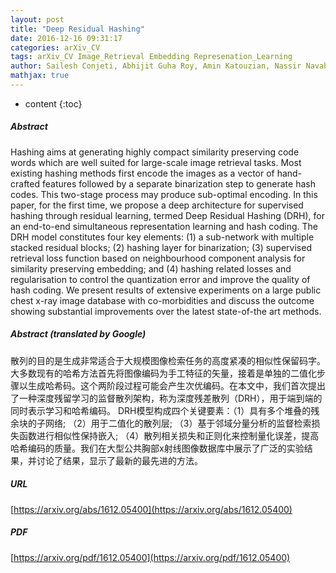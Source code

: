 ```yaml
---
layout: post
title: "Deep Residual Hashing"
date: 2016-12-16 09:31:17
categories: arXiv_CV
tags: arXiv_CV Image_Retrieval Embedding Represenation_Learning
author: Sailesh Conjeti, Abhijit Guha Roy, Amin Katouzian, Nassir Navab
mathjax: true
---
```


* content
{:toc}

##### Abstract
Hashing aims at generating highly compact similarity preserving code words which are well suited for large-scale image retrieval tasks. Most existing hashing methods first encode the images as a vector of hand-crafted features followed by a separate binarization step to generate hash codes. This two-stage process may produce sub-optimal encoding. In this paper, for the first time, we propose a deep architecture for supervised hashing through residual learning, termed Deep Residual Hashing (DRH), for an end-to-end simultaneous representation learning and hash coding. The DRH model constitutes four key elements: (1) a sub-network with multiple stacked residual blocks; (2) hashing layer for binarization; (3) supervised retrieval loss function based on neighbourhood component analysis for similarity preserving embedding; and (4) hashing related losses and regularisation to control the quantization error and improve the quality of hash coding. We present results of extensive experiments on a large public chest x-ray image database with co-morbidities and discuss the outcome showing substantial improvements over the latest state-of-the art methods.

##### Abstract (translated by Google)
散列的目的是生成非常适合于大规模图像检索任务的高度紧凑的相似性保留码字。大多数现有的哈希方法首先将图像编码为手工特征的矢量，接着是单独的二值化步骤以生成哈希码。这个两阶段过程可能会产生次优编码。在本文中，我们首次提出了一种深度残留学习的监督散列架构，称为深度残差散列（DRH），用于端到端的同时表示学习和哈希编码。 DRH模型构成四个关键要素：（1）具有多个堆叠的残余块的子网络; （2）用于二值化的散列层; （3）基于邻域分量分析的监督检索损失函数进行相似性保持嵌入; （4）散列相关损失和正则化来控制量化误差，提高哈希编码的质量。我们在大型公共胸部x射线图像数据库中展示了广泛的实验结果，并讨论了结果，显示了最新的最先进的方法。

##### URL
[https://arxiv.org/abs/1612.05400](https://arxiv.org/abs/1612.05400)

##### PDF
[https://arxiv.org/pdf/1612.05400](https://arxiv.org/pdf/1612.05400)

